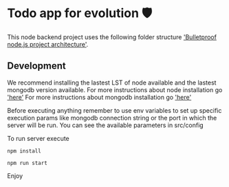 # Todo app for evolution 🛡️

This node backend project uses the following folder structure ['Bulletproof node.js project architecture'](https://softwareontheroad.com/ideal-nodejs-project-structure?utm_source=github&utm_medium=readme).

## Development

We recommend installing the lastest LST of node available and the lastest mongodb version available.
For more instructions about node installation go ['here'](https://phoenixnap.com/kb/install-node-js-npm-on-windows)
For more instructions about mongodb installation go ['here'](https://docs.mongodb.com/manual/tutorial/install-mongodb-on-windows/)


Before executing anything remember to use env variables to set up specific execution
params like mongodb connection string or the port in which the server will be run. You can see the available parameters
in src/config


To run server execute
```
npm install
```

```
npm run start
```

Enjoy